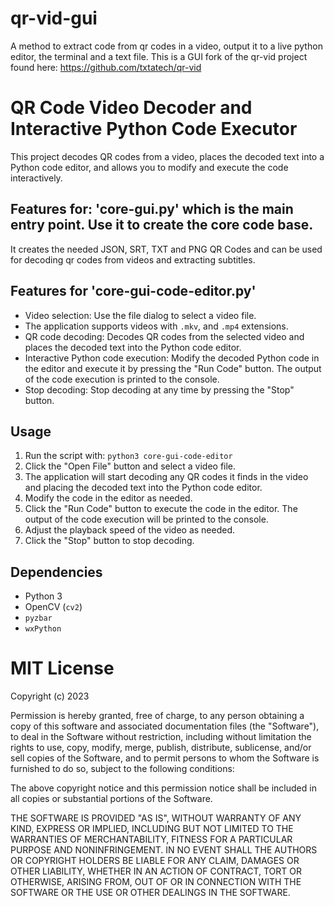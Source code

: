 # qr-vid-gui
A method to extract code from qr codes in a video, output it to a live python editor, the terminal and a text file. This is a GUI fork of the qr-vid project found here: https://github.com/txtatech/qr-vid

# QR Code Video Decoder and Interactive Python Code Executor

This project decodes QR codes from a video, places the decoded text into a Python code editor, and allows you to modify and execute the code interactively.

## Features for: 'core-gui.py' which is the main entry point. Use it to create the core code base. 

It creates the needed JSON, SRT, TXT and PNG QR Codes and can be used for decoding qr codes from videos and extracting subtitles.

## Features for 'core-gui-code-editor.py'

- Video selection: Use the file dialog to select a video file.
- The application supports videos with `.mkv`, and `.mp4` extensions.
- QR code decoding: Decodes QR codes from the selected video and places the decoded text into the Python code editor.
- Interactive Python code execution: Modify the decoded Python code in the editor and execute it by pressing the "Run Code" button. The output of the code execution is printed to the console.
- Stop decoding: Stop decoding at any time by pressing the "Stop" button.

## Usage

1. Run the script with: `python3 core-gui-code-editor`
2. Click the "Open File" button and select a video file.
3. The application will start decoding any QR codes it finds in the video and placing the decoded text into the Python code editor.
4. Modify the code in the editor as needed.
5. Click the "Run Code" button to execute the code in the editor. The output of the code execution will be printed to the console.
6. Adjust the playback speed of the video as needed.
7. Click the "Stop" button to stop decoding.

## Dependencies

- Python 3
- OpenCV (`cv2`)
- `pyzbar`
- `wxPython`


# MIT License

Copyright (c) 2023

Permission is hereby granted, free of charge, to any person obtaining a copy
of this software and associated documentation files (the "Software"), to deal
in the Software without restriction, including without limitation the rights
to use, copy, modify, merge, publish, distribute, sublicense, and/or sell
copies of the Software, and to permit persons to whom the Software is
furnished to do so, subject to the following conditions:

The above copyright notice and this permission notice shall be included in all
copies or substantial portions of the Software.

THE SOFTWARE IS PROVIDED "AS IS", WITHOUT WARRANTY OF ANY KIND, EXPRESS OR
IMPLIED, INCLUDING BUT NOT LIMITED TO THE WARRANTIES OF MERCHANTABILITY,
FITNESS FOR A PARTICULAR PURPOSE AND NONINFRINGEMENT. IN NO EVENT SHALL THE
AUTHORS OR COPYRIGHT HOLDERS BE LIABLE FOR ANY CLAIM, DAMAGES OR OTHER
LIABILITY, WHETHER IN AN ACTION OF CONTRACT, TORT OR OTHERWISE, ARISING FROM,
OUT OF OR IN CONNECTION WITH THE SOFTWARE OR THE USE OR OTHER DEALINGS IN THE
SOFTWARE.

